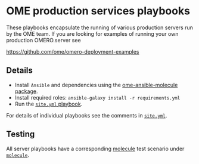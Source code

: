 OME production services playbooks
=================================

These playbooks encapsulate the running of various production servers run by the OME team.
If you are looking for examples of running your own production OMERO.server see

  https://github.com/ome/omero-deployment-examples

Details
-------

- Install `Ansible` and dependencies using the [ome-ansible-molecule package](https://pypi.org/project/ome-ansible-molecule/).
- Install required roles: `ansible-galaxy install -r requirements.yml`
- Run the [`site.yml` playbook](site.yml).

For details of individual playbooks see the comments in [`site.yml`](site.yml).

Testing
-------

All server playbooks have a corresponding [molecule](https://molecule.readthedocs.io/) test scenario under [`molecule`](molecule).

